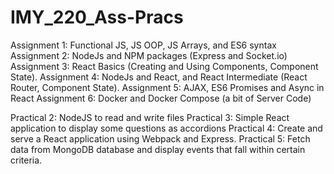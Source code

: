 # IMY_220_Ass-Pracs

Assignment 1: Functional JS, JS OOP, JS Arrays, and ES6 syntax
Assignment 2:  NodeJs and NPM packages (Express and Socket.io)
Assignment 3: React Basics (Creating and Using Components, Component State).
Assignment 4: NodeJs and React, and React Intermediate (React Router, Component State).
Assignment 5: AJAX, ES6 Promises and Async in React
Assignment 6: Docker and Docker Compose (a bit of Server Code)

Practical 2: NodeJS to read and write files
Practical 3: Simple React application to display some questions as accordions
Practical 4: Create and serve a React application using Webpack and Express.
Practical 5: Fetch data from MongoDB database and display events that fall within certain criteria.


